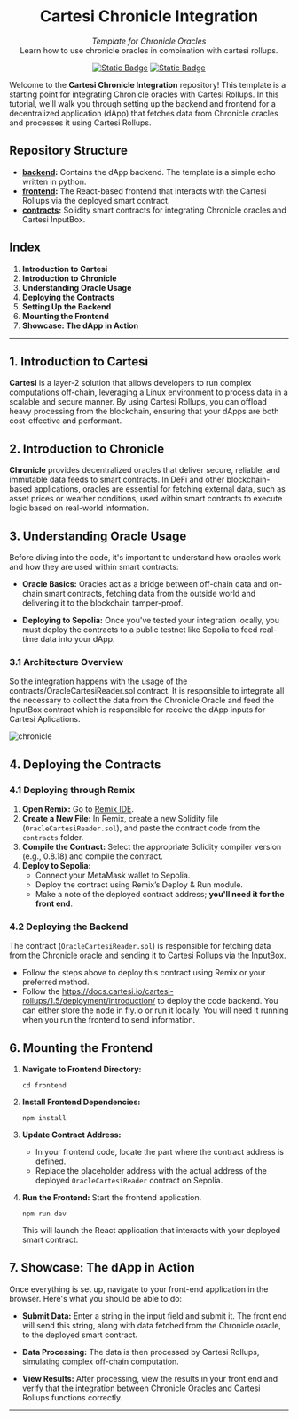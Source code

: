 <div align="center">
    <h1>Cartesi Chronicle Integration</h1>
    <i>Template for Chronicle Oracles</i>
</div>
<div align="center">
  Learn how to use chronicle oracles in combination with cartesi rollups.
</div>

<div align="center">
  
  <a href="">[![Static Badge](https://img.shields.io/badge/cartesi--rollups-1.5.0-5bd1d7)](https://docs.cartesi.io/cartesi-rollups/1.5/)</a>
  <a href="">[![Static Badge](https://img.shields.io/badge/chronicle-green)](https://chroniclelabs.org/B)</a>
</div>

Welcome to the **Cartesi Chronicle Integration** repository! This template is a starting point for integrating Chronicle oracles with Cartesi Rollups. In this tutorial, we'll walk you through setting up the backend and frontend for a decentralized application (dApp) that fetches data from Chronicle oracles and processes it using Cartesi Rollups.

## Repository Structure

-   **[backend](./backend/):** Contains the dApp backend. The template is a simple echo written in python.
-   **[frontend](./frontend/):** The React-based frontend that interacts with the Cartesi Rollups via the deployed smart contract.
-   **[contracts](./contracts/):** Solidity smart contracts for integrating Chronicle oracles and Cartesi InputBox.

## Index
1.  **Introduction to Cartesi**
2.  **Introduction to Chronicle**
3.  **Understanding Oracle Usage**
4.  **Deploying the Contracts**
5.  **Setting Up the Backend**
6.  **Mounting the Frontend**
7.  **Showcase: The dApp in Action**

----------

## 1. Introduction to Cartesi

**Cartesi** is a layer-2 solution that allows developers to run complex computations off-chain, leveraging a Linux environment to process data in a scalable and secure manner. By using Cartesi Rollups, you can offload heavy processing from the blockchain, ensuring that your dApps are both cost-effective and performant.

## 2. Introduction to Chronicle

**Chronicle** provides decentralized oracles that deliver secure, reliable, and immutable data feeds to smart contracts. In DeFi and other blockchain-based applications, oracles are essential for fetching external data, such as asset prices or weather conditions, used within smart contracts to execute logic based on real-world information.

## 3. Understanding Oracle Usage

Before diving into the code, it's important to understand how oracles work and how they are used within smart contracts:

-   **Oracle Basics:** Oracles act as a bridge between off-chain data and on-chain smart contracts, fetching data from the outside world and delivering it to the blockchain tamper-proof.
    
-   **Deploying to Sepolia:** Once you've tested your integration locally, you must deploy the contracts to a public testnet like Sepolia to feed real-time data into your dApp.

### 3.1 Architecture Overview

So the integration happens with the usage of the contracts/OracleCartesiReader.sol contract. It is responsible to integrate all the necessary to collect the data from the Chronicle Oracle and feed the InputBox contract which is responsible for receive the dApp inputs for Cartesi Aplications. 

![chronicle](https://github.com/user-attachments/assets/a97f8e91-6b18-4f2e-9b02-4596cc8a68a0)
  

## 4. Deploying the Contracts

### 4.1 Deploying through Remix

1.  **Open Remix:** Go to [Remix IDE](https://remix.ethereum.org/).
2.  **Create a New File:** In Remix, create a new Solidity file (`OracleCartesiReader.sol`), and paste the contract code from the `contracts` folder.
3.  **Compile the Contract:** Select the appropriate Solidity compiler version (e.g., 0.8.18) and compile the contract.
4.  **Deploy to Sepolia:**
    -   Connect your MetaMask wallet to Sepolia.
    -   Deploy the contract using Remix’s Deploy & Run module.
    -   Make a note of the deployed contract address; **you'll need it for the front end**.

### 4.2 Deploying the Backend

The contract (`OracleCartesiReader.sol`) is responsible for fetching data from the Chronicle oracle and sending it to Cartesi Rollups via the InputBox.

-   Follow the steps above to deploy this contract using Remix or your preferred method.
-   Follow the https://docs.cartesi.io/cartesi-rollups/1.5/deployment/introduction/ to deploy the code backend. You can either store the node in fly.io or run it locally. You will need it running when you run the frontend to send information.

## 6. Mounting the Frontend

1.  **Navigate to Frontend Directory:**
    
    `cd frontend` 
    
2.  **Install Frontend Dependencies:**
    
    `npm install` 
    
3.  **Update Contract Address:**
    
    -   In your frontend code, locate the part where the contract address is defined.
    -   Replace the placeholder address with the actual address of the deployed `OracleCartesiReader` contract on Sepolia.
4.  **Run the Frontend:** Start the frontend application.
    
    `npm run dev` 
    
    This will launch the React application that interacts with your deployed smart contract.
    

## 7. Showcase: The dApp in Action

Once everything is set up, navigate to your front-end application in the browser. Here's what you should be able to do:

-   **Submit Data:** Enter a string in the input field and submit it. The front end will send this string, along with data fetched from the Chronicle oracle, to the deployed smart contract.
    
-   **Data Processing:** The data is then processed by Cartesi Rollups, simulating complex off-chain computation.
    
-   **View Results:** After processing, view the results in your front end and verify that the integration between Chronicle Oracles and Cartesi Rollups functions correctly.
    

----------

